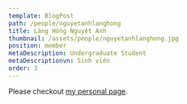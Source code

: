 ```yaml
---
template: BlogPost
path: /people/nguyetanhlanghong
title: Lăng Hồng Nguyệt Anh
thumbnail: /assets/people/nguyetanhlanghong.jpg
position: member
metaDescription: Undergraduate Student
metaDescriptionvn: Sinh viên
order: 3
---
```


Please checkout [my personal page]().
